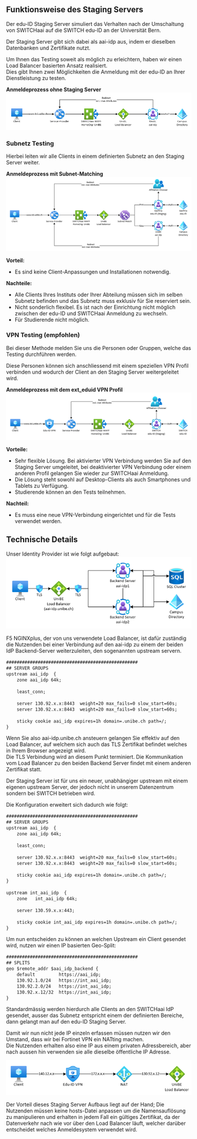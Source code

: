 ## Funktionsweise des Staging Servers

Der edu-ID Staging Server simuliert das Verhalten nach der Umschaltung von SWITCHaai auf die SWITCH edu-ID an der Universität Bern.

Der Staging Server gibt sich dabei als aai-idp aus, indem er dieselben Datenbanken und Zertifikate nutzt.

Um Ihnen das Testing soweit als möglich zu erleichtern, haben wir einen Load Balancer basierten Ansatz realisiert.  
Dies gibt Ihnen zwei Möglichkeiten die Anmeldung mit der edu-ID an Ihrer Dienstleistung zu testen.

**Anmeldeprozess ohne Staging Server**
![Klassischer Routing Prozess](./img/routing_classic.png)


### Subnetz Testing
Hierbei leiten wir alle Clients in einem definierten Subnetz an den Staging Server weiter.

**Anmeldeprozess mit Subnet-Matching**
![Staging Subnet Routing Prozess](./img/routing_subnet.png)

**Vorteil:**

- Es sind keine Client-Anpassungen und Installationen notwendig.

**Nachteile:**

- Alle Clients Ihres Instituts oder Ihrer Abteilung müssen sich im selben Subnetz befinden und das Subnetz muss exklusiv für Sie reserviert sein.
- Nicht sonderlich flexibel.
Es ist nach der Einrichtung nicht möglich zwischen der edu-ID und SWITCHaai Anmeldung zu wechseln.
- Für Studierende nicht möglich.

### VPN Testing (empfohlen)
Bei dieser Methode melden Sie uns die Personen oder Gruppen, welche das Testing durchführen werden.

Diese Personen können sich anschliessend mit einem speziellen VPN Profil verbinden und wodurch der Client an den Staging Server weitergeleitet wird.

**Anmeldeprozess mit dem ext_eduid VPN Profil**
![Staging Server Routing Prozess](./img/routing_staging.png)

**Vorteile:**

- Sehr flexible Lösung.
Bei aktivierter VPN Verbindung werden Sie auf den Staging Server umgeleitet, bei deaktivierter VPN Verbindung oder einem anderen Profil gelangen Sie wieder zur SWITCHaai Anmeldung.
- Die Lösung steht sowohl auf Desktop-Clients als auch Smartphones und Tablets zu Verfügung.
- Studierende können an den Tests teilnehmen.

**Nachteil:**

- Es muss eine neue VPN-Verbindung eingerichtet und für die Tests verwendet werden.


## Technische Details
Unser Identity Provider ist wie folgt aufgebaut:
![Load Balancer Aufbau](./img/lb_details_build.png)

F5 NGINXplus, der von uns verwendete Load Balancer, ist dafür zuständig die Nutzenden bei einer Verbindung auf den aai-idp zu einem der beiden IdP Backend-Server weiterzuleiten, den sogenannten upstream servern.

``` nginx
##################################################
## SERVER GROUPS
upstream aai_idp  {
    zone aai_idp 64k;

    least_conn;

    server 130.92.x.x:8443  weight=20 max_fails=0 slow_start=60s;
    server 130.92.x.x:8443  weight=20 max_fails=0 slow_start=60s;

    sticky cookie aai_idp expires=1h domain=.unibe.ch path=/;
}
```

Wenn Sie also aai-idp.unibe.ch ansteuern gelangen Sie effektiv auf den Load Balancer, auf welchem sich auch das TLS Zertifikat befindet welches in Ihrem Browser angezeigt wird.  
Die TLS Verbindung wird an diesem Punkt terminiert. Die Kommunikation vom Load Balancer zu den beiden Backend Server findet mit einem anderen Zertifikat statt.


Der Staging Server ist für uns ein neuer, unabhängiger upstream mit einem eigenen upstream Server, der jedoch nicht in unserem Datenzentrum sondern bei SWITCH betrieben wird.


Die Konfiguration erweitert sich dadurch wie folgt:
``` nginx
##################################################
## SERVER GROUPS
upstream aai_idp  {
    zone aai_idp 64k;

    least_conn;

    server 130.92.x.x:8443  weight=20 max_fails=0 slow_start=60s;
    server 130.92.x.x:8443  weight=20 max_fails=0 slow_start=60s;

    sticky cookie aai_idp expires=1h domain=.unibe.ch path=/;
}

upstream int_aai_idp  {
    zone   int_aai_idp 64k;

    server 130.59.x.x:443;

    sticky cookie int_aai_idp expires=1h domain=.unibe.ch path=/;
}
```

Um nun entscheiden zu können an welchen Upstream ein Client gesendet wird, nutzen wir einen IP basierten Geo-Split:

``` nginx
##################################################
## SPLITS
geo $remote_addr $aai_idp_backend {
    default         https://aai_idp;
    130.92.1.0/24   https://int_aai_idp;
    130.92.2.0/24   https://int_aai_idp;
    130.92.x.12/32  https://int_aai_idp;
}
```

Standardmässig werden hierdurch alle Clients an den SWITCHaai IdP gesendet, ausser das Subnetz entspricht einem der definierten Bereiche, dann gelangt man auf den edu-ID Staging Server.

Damit wir nun nicht jede IP einzeln erfassen müssen nutzen wir den Umstand, dass wir bei Fortinet VPN ein NATting machen.  
Die Nutzenden erhalten also eine IP aus einem privaten Adressbereich, aber nach aussen hin verwenden sie alle dieselbe öffentliche IP Adresse.

![VPN NATting](./img/lb_details_nat.png)


Der Vorteil dieses Staging Server Aufbaus liegt auf der Hand; Die Nutzenden müssen keine hosts-Datei anpassen um die Namensauflösung zu manipulieren und erhalten in jedem Fall ein gültiges Zertifikat, da der Datenverkehr nach wie vor über den Load Balancer läuft, welcher darüber entscheidet welches Anmeldesystem verwendet wird.